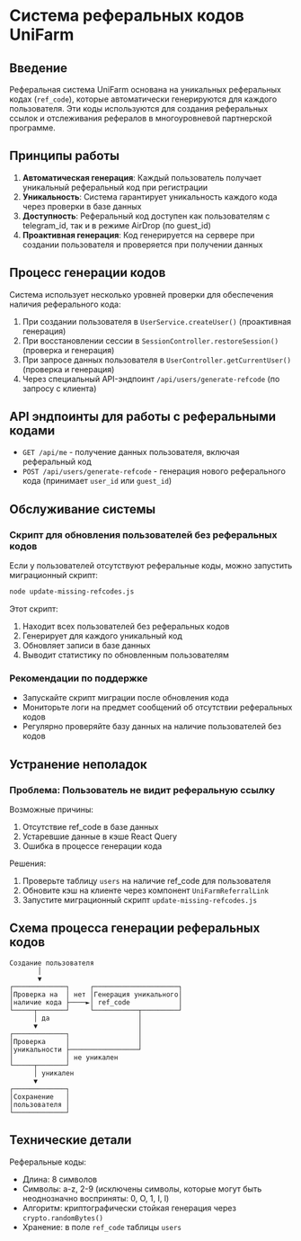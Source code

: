 # Система реферальных кодов UniFarm

## Введение

Реферальная система UniFarm основана на уникальных реферальных кодах (`ref_code`), которые автоматически генерируются для каждого пользователя. Эти коды используются для создания реферальных ссылок и отслеживания рефералов в многоуровневой партнерской программе.

## Принципы работы

1. **Автоматическая генерация**: Каждый пользователь получает уникальный реферальный код при регистрации
2. **Уникальность**: Система гарантирует уникальность каждого кода через проверки в базе данных
3. **Доступность**: Реферальный код доступен как пользователям с telegram_id, так и в режиме AirDrop (по guest_id)
4. **Проактивная генерация**: Код генерируется на сервере при создании пользователя и проверяется при получении данных

## Процесс генерации кодов

Система использует несколько уровней проверки для обеспечения наличия реферального кода:

1. При создании пользователя в `UserService.createUser()` (проактивная генерация)
2. При восстановлении сессии в `SessionController.restoreSession()` (проверка и генерация)
3. При запросе данных пользователя в `UserController.getCurrentUser()` (проверка и генерация)
4. Через специальный API-эндпоинт `/api/users/generate-refcode` (по запросу с клиента)

## API эндпоинты для работы с реферальными кодами

- `GET /api/me` - получение данных пользователя, включая реферальный код
- `POST /api/users/generate-refcode` - генерация нового реферального кода (принимает `user_id` или `guest_id`)

## Обслуживание системы

### Скрипт для обновления пользователей без реферальных кодов

Если у пользователей отсутствуют реферальные коды, можно запустить миграционный скрипт:

```bash
node update-missing-refcodes.js
```

Этот скрипт:
1. Находит всех пользователей без реферальных кодов
2. Генерирует для каждого уникальный код
3. Обновляет записи в базе данных
4. Выводит статистику по обновленным пользователям

### Рекомендации по поддержке

- Запускайте скрипт миграции после обновления кода
- Мониторьте логи на предмет сообщений об отсутствии реферальных кодов
- Регулярно проверяйте базу данных на наличие пользователей без кодов

## Устранение неполадок

### Проблема: Пользователь не видит реферальную ссылку

Возможные причины:
1. Отсутствие ref_code в базе данных
2. Устаревшие данные в кэше React Query
3. Ошибка в процессе генерации кода

Решения:
1. Проверьте таблицу `users` на наличие ref_code для пользователя
2. Обновите кэш на клиенте через компонент `UniFarmReferralLink`
3. Запустите миграционный скрипт `update-missing-refcodes.js`

## Схема процесса генерации реферальных кодов

```
Создание пользователя
       │
       ▼
┌─────────────┐     ┌─────────────────────┐
│Проверка на  │ нет │Генерация уникального│
│наличие кода ├────►│ ref_code            │
└─────┬───────┘     └───────────┬─────────┘
      │ да                      │
      ▼                         │
┌─────────────┐                 │
│Проверка     │                 │
│уникальности ├─────────────────┘
│             │ не уникален
└─────┬───────┘
      │ уникален
      ▼
┌─────────────┐
│Сохранение   │
│пользователя │
└─────────────┘
```

## Технические детали

Реферальные коды:
- Длина: 8 символов
- Символы: a-z, 2-9 (исключены символы, которые могут быть неоднозначно восприняты: 0, O, 1, I, l)
- Алгоритм: криптографически стойкая генерация через `crypto.randomBytes()`
- Хранение: в поле `ref_code` таблицы `users`
